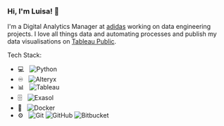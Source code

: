 ### Hi, I'm Luisa! :wave:

I'm a Digital Analytics Manager at [adidas](https://www.adidas-group.com/en/) working on data engineering projects. I love all things data and automating processes and publish my data visualisations on [Tableau Public](https://public.tableau.com/profile/luisa6565#!/?newProfile=&activeTab=0).

Tech Stack:

- 💻 &nbsp;
  ![Python](https://img.shields.io/badge/-Python-333333?style=flat&logo=python)
- ♾️ &nbsp;
  ![Alteryx](https://img.shields.io/badge/-Alteryx-333333?style=flat&logo=Alteryx)
- 📊 &nbsp;
  ![Tableau](https://img.shields.io/badge/-Tableau-333333?style=flat&logo=Tableau)
- 🗄️ &nbsp;
    ![Exasol](https://img.shields.io/badge/-Exasol-333333?style=flat&logo=Exasol)
- 🐋 &nbsp;
  ![Docker](https://img.shields.io/badge/-Docker-333333?style=flat&logo=docker)
- ⚙️ &nbsp;
  ![Git](https://img.shields.io/badge/-Git-333333?style=flat&logo=git)
  ![GitHub](https://img.shields.io/badge/-GitHub-333333?style=flat&logo=github)
  ![Bitbucket](https://img.shields.io/badge/-Bitbucket-333333?style=flat&logo=Bitbucket)
  

